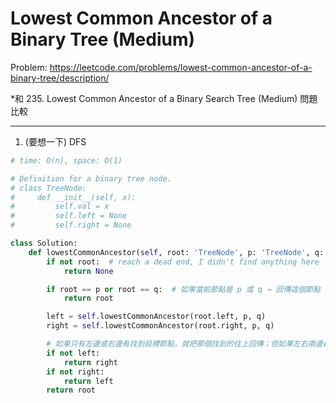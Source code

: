 Lowest Common Ancestor of a Binary Tree (Medium)
===

Problem: https://leetcode.com/problems/lowest-common-ancestor-of-a-binary-tree/description/

*和 235. Lowest Common Ancestor of a Binary Search Tree (Medium) 問題比較

---

1. (要想一下) DFS
```python
# time: O(n), space: O(1)

# Definition for a binary tree node.
# class TreeNode:
#     def __init__(self, x):
#         self.val = x
#         self.left = None
#         self.right = None

class Solution:
    def lowestCommonAncestor(self, root: 'TreeNode', p: 'TreeNode', q: 'TreeNode') -> 'TreeNode':
        if not root:  # reach a dead end, I didn't find anything here
            return None

        if root == p or root == q:  # 如果當前節點是 p 或 q → 回傳這個節點
            return root

        left = self.lowestCommonAncestor(root.left, p, q)
        right = self.lowestCommonAncestor(root.right, p, q)

        # 如果只有左邊或右邊有找到目標節點，就把那個找到的往上回傳；但如果左右兩邊都有找到，代表這個 root 就是他們的共同祖先（LCA）
        if not left:
            return right
        if not right:
            return left
        return root
```

        

                
